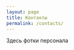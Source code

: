 ```yaml
---
layout: page
title: Контакты
permalink: /contacts/
---
```


Здесь фотки персонала

<script type="text/javascript" charset="utf-8" src="https://api-maps.yandex.ru/services/constructor/1.0/js/?sid=VdKAx-slu1hu3qiwghKaWcWYV2Yf5OzW&width=759&height=437&lang=ru_RU&sourceType=constructor"></script>